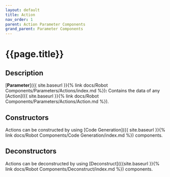```yaml
---
layout: default
title: Action
nav_order: 1
parent: Action Parameter Components
grand_parent: Parameter Components
---
```


# **{{page.title}}**

## **Description**

[**Parameter**]({{ site.baseurl }}{% link docs/Robot Components/Parameters/Actions/index.md %})**:** 
Contains the data of any [Action]({{ site.baseurl }}{% link docs/Robot Components/Parameters/Actions/Action.md %}). 

## **Constructors**

Actions can be constructed by using [Code Generation]({{ site.baseurl }}{% link docs/Robot Components/Code Generation/index.md %}) components.

## **Deconstructors**

Actions can be deconstructed by using [Deconstruct]({{site.baseurl }}{% link docs/Robot Components/Deconstruct/index.md %}) components.